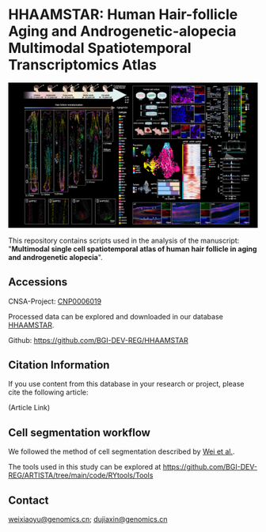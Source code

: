 # HHAAMSTAR: Human Hair-follicle Aging and Androgenetic-alopecia Multimodal Spatiotemporal Transcriptomics Atlas

![picture](data/HumanHairFollicle-1016-hires.jpg)

This repository contains scripts used in the analysis of the manuscript: "**Multimodal single cell spatiotemporal atlas of human hair follicle in aging and androgenetic alopecia**".


## Accessions
CNSA-Project: [CNP0006019](https://db.cngb.org/cnsa/)

Processed data can be explored and downloaded in our database [HHAAMSTAR](https://db.cngb.org/stomics/hhaamstar/).

Github: https://github.com/BGI-DEV-REG/HHAAMSTAR

## Citation Information
If you use content from this database in your research or project, please cite the following article:

(Article Link)

## Cell segmentation workflow
We followed the method of cell segmentation described by [Wei et al.](https://www.science.org/doi/10.1126/science.abp9444). 

The tools used in this study can be explored at https://github.com/BGI-DEV-REG/ARTISTA/tree/main/code/RYtools/Tools 


## Contact
weixiaoyu@genomics.cn; dujiaxin@genomics.cn
